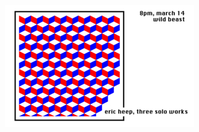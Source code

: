 ![it's-quiet-out-tonight](https://github.com/ericheep/error-heep/blob/master/flyers/flyer-2-mike-leisz.jpg)
